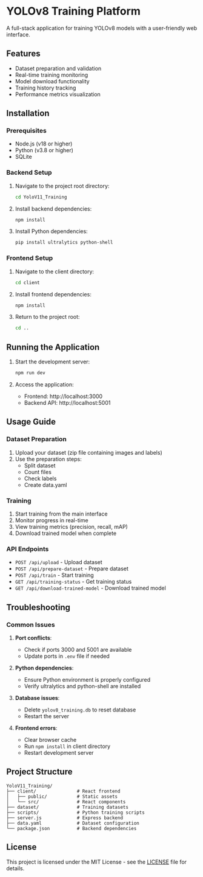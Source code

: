 # YOLOv8 Training Platform

A full-stack application for training YOLOv8 models with a user-friendly web interface.

## Features

- Dataset preparation and validation
- Real-time training monitoring
- Model download functionality
- Training history tracking
- Performance metrics visualization

## Installation

### Prerequisites

- Node.js (v18 or higher)
- Python (v3.8 or higher)
- SQLite

### Backend Setup

1. Navigate to the project root directory:
   ```bash
   cd YoloV11_Training
   ```

2. Install backend dependencies:
   ```bash
   npm install
   ```

3. Install Python dependencies:
   ```bash
   pip install ultralytics python-shell
   ```

### Frontend Setup

1. Navigate to the client directory:
   ```bash
   cd client
   ```

2. Install frontend dependencies:
   ```bash
   npm install
   ```

3. Return to the project root:
   ```bash
   cd ..
   ```

## Running the Application

1. Start the development server:
   ```bash
   npm run dev
   ```

2. Access the application:
   - Frontend: http://localhost:3000
   - Backend API: http://localhost:5001

## Usage Guide

### Dataset Preparation

1. Upload your dataset (zip file containing images and labels)
2. Use the preparation steps:
   - Split dataset
   - Count files
   - Check labels
   - Create data.yaml

### Training

1. Start training from the main interface
2. Monitor progress in real-time
3. View training metrics (precision, recall, mAP)
4. Download trained model when complete

### API Endpoints

- `POST /api/upload` - Upload dataset
- `POST /api/prepare-dataset` - Prepare dataset
- `POST /api/train` - Start training
- `GET /api/training-status` - Get training status
- `GET /api/download-trained-model` - Download trained model

## Troubleshooting

### Common Issues

1. **Port conflicts**:
   - Check if ports 3000 and 5001 are available
   - Update ports in `.env` file if needed

2. **Python dependencies**:
   - Ensure Python environment is properly configured
   - Verify ultralytics and python-shell are installed

3. **Database issues**:
   - Delete `yolov8_training.db` to reset database
   - Restart the server

4. **Frontend errors**:
   - Clear browser cache
   - Run `npm install` in client directory
   - Restart development server

## Project Structure

```
YoloV11_Training/
├── client/               # React frontend
│   ├── public/           # Static assets
│   └── src/              # React components
├── dataset/              # Training datasets
├── scripts/              # Python training scripts
├── server.js             # Express backend
├── data.yaml             # Dataset configuration
└── package.json          # Backend dependencies
```

## License

This project is licensed under the MIT License - see the [LICENSE](LICENSE) file for details.